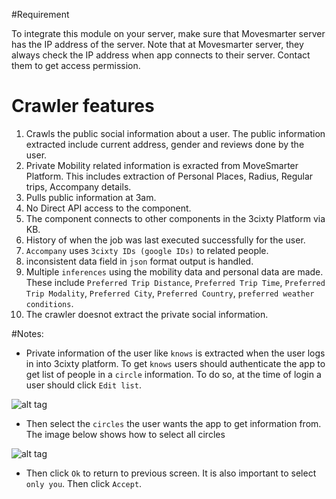 #Requirement 

To integrate this module on your server, make sure that Movesmarter server has the IP address of the server. Note that at Movesmarter server, they always check the IP address when app connects to their server. Contact them to get access permission.

# Crawler features

1. Crawls the public social information about a user. The public information extracted include current address, gender and reviews done by the user.
2. Private Mobility related information is exracted from MoveSmarter Platform. This includes extraction of Personal Places, Radius, Regular trips, Accompany details.
3. Pulls public information at 3am.
4. No Direct API access to the component. 
5. The component connects to other components in the 3cixty Platform via KB. 
6. History of when the job was last executed successfully for the user.
7. `Accompany` uses `3cixty IDs (google IDs)` to related people.
8. inconsistent data field in `json` format output is handled.
9. Multiple `inferences` using the mobility data and personal data are made. These include `Preferred Trip Distance`, `Preferred Trip Time`, `Preferred Trip Modality`, `Preferred City`, `Preferred Country`, `preferred weather conditions`.
10. The crawler doesnot extract the private social information.

#Notes:

- Private information of the user like `knows` is extracted when the user logs in into 3cixty platform. To get `knows` users should authenticate the app to get list of people in a `circle` information. To do so, at the time of login a user should click `Edit list`. 

![alt tag](https://github.com/3cixty/profiler/blob/scrapper/CrawlerCron/images/login.png)
 
- Then select the `circles` the user wants the app to get information from. The image below shows how to select all circles

![alt tag](https://github.com/3cixty/profiler/blob/scrapper/CrawlerCron/images/login2.png)

- Then click `Ok` to return to previous screen. It is also important to select `only you`. Then click `Accept`.
